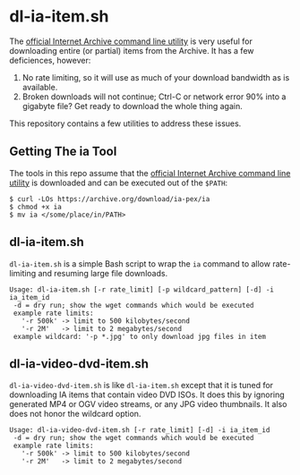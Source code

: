 # dl-ia-item.sh
The [official Internet Archive command line utility](https://archive.org/developers/internetarchive/cli.html) is very useful for downloading entire (or partial) items from the Archive. It has a few deficiences, however:

1. No rate limiting, so it will use as much of your download bandwidth as is available.
2. Broken downloads will not continue; Ctrl-C or network error 90% into a gigabyte file? Get ready to download the whole thing again.

This repository contains a few utilities to address these issues.

## Getting The ia Tool
The tools in this repo assume that the [official Internet Archive command line utility](https://archive.org/developers/internetarchive/cli.html) is downloaded and can be executed out of the `$PATH`:
```
$ curl -LOs https://archive.org/download/ia-pex/ia
$ chmod +x ia
$ mv ia </some/place/in/PATH>
```

## dl-ia-item.sh
`dl-ia-item.sh` is a simple Bash script to wrap the `ia` command to allow rate-limiting and resuming large file downloads.

```
Usage: dl-ia-item.sh [-r rate_limit] [-p wildcard_pattern] [-d] -i ia_item_id
 -d = dry run; show the wget commands which would be executed
 example rate limits:
   '-r 500k' -> limit to 500 kilobytes/second
   '-r 2M'   -> limit to 2 megabytes/second
 example wildcard: '-p *.jpg' to only download jpg files in item
 ```
 
## dl-ia-video-dvd-item.sh
`dl-ia-video-dvd-item.sh` is like `dl-ia-item.sh` except that it is tuned for downloading IA items that contain video DVD ISOs. It does this by ignoring generated MP4 or OGV video streams, or any JPG video thumbnails. It also does not honor the wildcard option.

```
Usage: dl-ia-video-dvd-item.sh [-r rate_limit] [-d] -i ia_item_id
 -d = dry run; show the wget commands which would be executed
 example rate limits:
   '-r 500k' -> limit to 500 kilobytes/second
   '-r 2M'   -> limit to 2 megabytes/second
```
 

